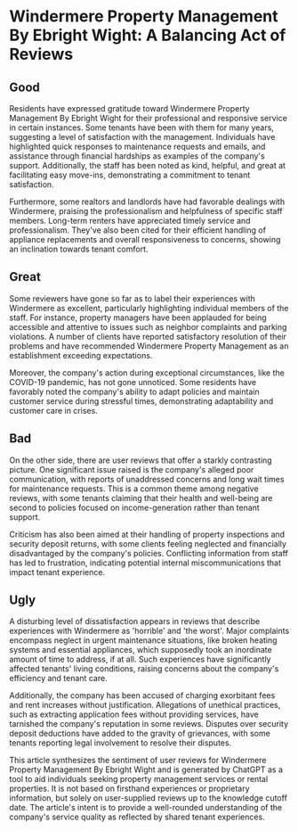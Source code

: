 # Windermere Property Management By Ebright Wight: A Balancing Act of Reviews

## Good

Residents have expressed gratitude toward Windermere Property Management By Ebright Wight for their professional and responsive service in certain instances. Some tenants have been with them for many years, suggesting a level of satisfaction with the management. Individuals have highlighted quick responses to maintenance requests and emails, and assistance through financial hardships as examples of the company's support. Additionally, the staff has been noted as kind, helpful, and great at facilitating easy move-ins, demonstrating a commitment to tenant satisfaction.

Furthermore, some realtors and landlords have had favorable dealings with Windermere, praising the professionalism and helpfulness of specific staff members. Long-term renters have appreciated timely service and professionalism. They've also been cited for their efficient handling of appliance replacements and overall responsiveness to concerns, showing an inclination towards tenant comfort.

## Great

Some reviewers have gone so far as to label their experiences with Windermere as excellent, particularly highlighting individual members of the staff. For instance, property managers have been applauded for being accessible and attentive to issues such as neighbor complaints and parking violations. A number of clients have reported satisfactory resolution of their problems and have recommended Windermere Property Management as an establishment exceeding expectations.

Moreover, the company's action during exceptional circumstances, like the COVID-19 pandemic, has not gone unnoticed. Some residents have favorably noted the company's ability to adapt policies and maintain customer service during stressful times, demonstrating adaptability and customer care in crises.

## Bad

On the other side, there are user reviews that offer a starkly contrasting picture. One significant issue raised is the company's alleged poor communication, with reports of unaddressed concerns and long wait times for maintenance requests. This is a common theme among negative reviews, with some tenants claiming that their health and well-being are second to policies focused on income-generation rather than tenant support.

Criticism has also been aimed at their handling of property inspections and security deposit returns, with some clients feeling neglected and financially disadvantaged by the company's policies. Conflicting information from staff has led to frustration, indicating potential internal miscommunications that impact tenant experience.

## Ugly

A disturbing level of dissatisfaction appears in reviews that describe experiences with Windermere as 'horrible' and 'the worst'. Major complaints encompass neglect in urgent maintenance situations, like broken heating systems and essential appliances, which supposedly took an inordinate amount of time to address, if at all. Such experiences have significantly affected tenants' living conditions, raising concerns about the company's efficiency and tenant care.

Additionally, the company has been accused of charging exorbitant fees and rent increases without justification. Allegations of unethical practices, such as extracting application fees without providing services, have tarnished the company's reputation in some reviews. Disputes over security deposit deductions have added to the gravity of grievances, with some tenants reporting legal involvement to resolve their disputes.

This article synthesizes the sentiment of user reviews for Windermere Property Management By Ebright Wight and is generated by ChatGPT as a tool to aid individuals seeking property management services or rental properties. It is not based on firsthand experiences or proprietary information, but solely on user-supplied reviews up to the knowledge cutoff date. The article's intent is to provide a well-rounded understanding of the company's service quality as reflected by shared tenant experiences.